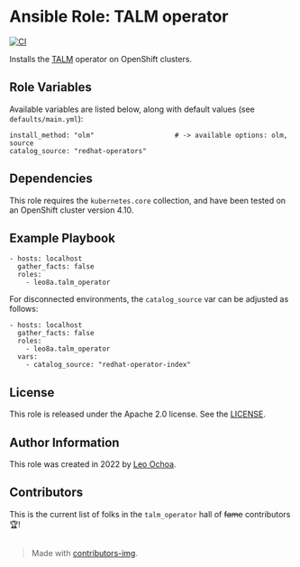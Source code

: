 # Ansible Role: TALM operator

[![CI](https://github.com/leo8a/talm_operator/actions/workflows/ci.yml/badge.svg)](https://github.com/leo8a/talm_operator/actions/workflows/ci.yml)

Installs the [TALM](https://github.com/openshift-kni/cluster-group-upgrades-operator.git) operator on OpenShift clusters.

## Role Variables

Available variables are listed below, along with default values (see `defaults/main.yml`):

    install_method: "olm"                    # -> available options: olm, source
    catalog_source: "redhat-operators"

## Dependencies

This role requires the `kubernetes.core` collection, and have been tested on an OpenShift cluster version 4.10.

## Example Playbook

    - hosts: localhost
      gather_facts: false
      roles:
        - leo8a.talm_operator

For disconnected environments, the `catalog_source` var can be adjusted as follows:

    - hosts: localhost
      gather_facts: false
      roles:
        - leo8a.talm_operator
      vars:
        - catalog_source: "redhat-operator-index"

## License

This role is released under the Apache 2.0 license. See the [LICENSE](LICENSE).

## Author Information

This role was created in 2022 by [Leo Ochoa](https://github.com/leo8a/).

## Contributors

This is the current list of folks in the `talm_operator` hall of ~~fame~~ contributors 🏆!

<a href="https://github.com/leo8a/talm-operator/graphs/contributors">
  <img src="https://contrib.rocks/image?repo=leo8a/talm-operator"  alt=""/>
</a>

> Made with [contributors-img](https://contrib.rocks).
